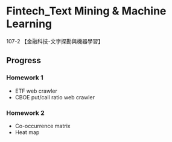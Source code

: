 # Fintech_Text Mining & Machine Learning
107-2 【金融科技-文字探勘與機器學習】
## Progress
### Homework 1
* ETF web crawler
* CBOE put/call ratio web crawler
### Homework 2
* Co-occurrence matrix
* Heat map
